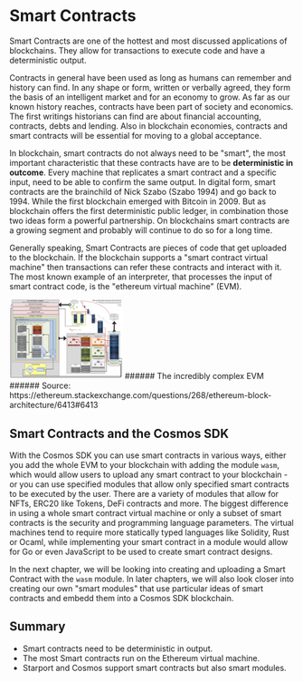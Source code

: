 # Smart Contracts

Smart Contracts are one of the hottest and most discussed applications of blockchains. They allow for transactions to execute code and have a deterministic output. 

Contracts in general have been used as long as humans can remember and history can find. In any shape or form, written or verbally agreed, they form the basis of an intelligent market and for an economy to grow. As far as our known history reaches, contracts have been part of society and economics. The first writings historians can find are about financial accounting, contracts, debts and lending. Also in blockchain economies, contracts and smart contracts will be essential for moving to a global acceptance.

In blockchain, smart contracts do not always need to be "smart", the most important characteristic that these contracts have are to be __deterministic in outcome__. Every machine that replicates a smart contract and a specific input, need to be able to confirm the same output. In digital form, smart contracts are the brainchild of Nick Szabo (Szabo 1994) and go back to 1994. While the first blockchain emerged with Bitcoin in 2009. But as blockchain offers the first deterministic public ledger, in combination those two ideas form a powerful partnership. On blockchains smart contracts are a growing segment and probably will continue to do so for a long time.

Generally speaking, Smart Contracts are pieces of code that get uploaded to the blockchain. If the blockchain supports a "smart contract virtual machine" then transactions can refer these contracts and interact with it. The most known example of an interpreter, that processes the input of smart contract code, is the "ethereum virtual machine" (EVM). 

<img src="evm_structure.jpg" width="200" alt="Ethereum Virtual Machine" />
###### The incredibly complex EVM
###### Source: https://ethereum.stackexchange.com/questions/268/ethereum-block-architecture/6413#6413

## Smart Contracts and the Cosmos SDK

With the Cosmos SDK you can use smart contracts in various ways, either you add the whole EVM to your blockchain with adding the module `wasm`, which would allow users to upload any smart contract to your blockchain - or you can use specified modules that allow only specified smart contracts to be executed by the user. There are a variety of modules that allow for NFTs, ERC20 like Tokens, DeFi contracts and more. 
The biggest difference in using a whole smart contract virtual machine or only a subset of smart contracts is the security and programming language parameters. The virtual machines tend to require more statically typed languages like Solidity, Rust or Ocaml, while implementing your smart contract in a module would allow for Go or even JavaScript to be used to create smart contract designs.

In the next chapter, we will be looking into creating and uploading a Smart Contract with the `wasm` module. In later chapters, we will also look closer into creating our own "smart modules" that use particular ideas of smart contracts and embedd them into a Cosmos SDK blockchain.

## Summary

- Smart contracts need to be deterministic in output.
- The most Smart contracts run on the Ethereum virtual machine.
- Starport and Cosmos support smart contracts but also smart modules.
